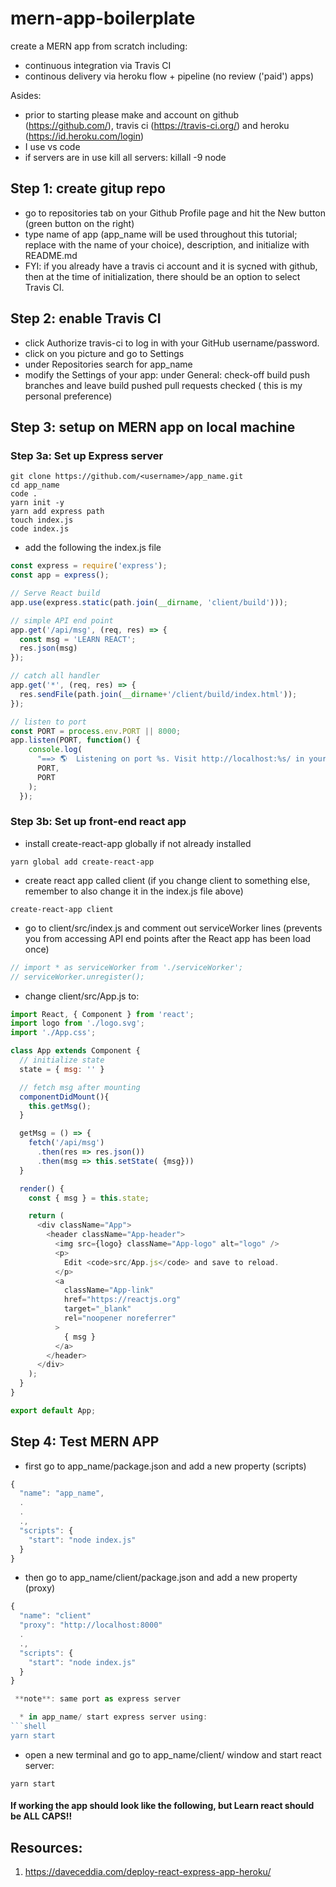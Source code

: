 # mern-app-boilerplate
create a MERN app from scratch including:
  * continuous integration via Travis CI
  * continous delivery via heroku flow + pipeline (no review ('paid') apps)

Asides: 
  * prior to starting please make and account on github (https://github.com/), travis ci (https://travis-ci.org/) and heroku (https://id.heroku.com/login)
  * I use vs code
  * if servers are in use kill all servers: killall -9 node

## Step 1: create gitup repo
  * go to repositories tab on your Github Profile page and hit the New button (green button on the right)
  * type name of app (app_name will be used throughout this tutorial; replace with the name of your choice), description, and initialize with README.md
  * FYI: if you already have a travis ci account and it is sycned with github, then at the time of initialization, there should be an option to select Travis CI.
 
## Step 2: enable Travis CI
  * click Authorize travis-ci to log in with your GitHub username/password.
  * click on you picture and go to Settings
  * under Repositories search for app_name
  * modify the Settings of your app: under General: check-off build push branches and leave build pushed pull requests checked ( this is my personal preference)
  
## Step 3: setup on MERN app on local machine
### Step 3a: Set up Express server
```shell
git clone https://github.com/<username>/app_name.git
cd app_name
code .
yarn init -y
yarn add express path
touch index.js
code index.js
```
  * add the following the index.js file
```javascript
const express = require('express');
const app = express();

// Serve React build
app.use(express.static(path.join(__dirname, 'client/build')));

// simple API end point
app.get('/api/msg', (req, res) => {
  const msg = 'LEARN REACT';
  res.json(msg)
});

// catch all handler
app.get('*', (req, res) => {
  res.sendFile(path.join(__dirname+'/client/build/index.html'));
});

// listen to port
const PORT = process.env.PORT || 8000;
app.listen(PORT, function() {
    console.log(
      "==> 🌎  Listening on port %s. Visit http://localhost:%s/ in your browser.",
      PORT,
      PORT
    );
  });
```

### Step 3b: Set up front-end react app
  * install create-react-app globally if not already installed
```shell
yarn global add create-react-app
```

  * create react app called client (if you change client to something else, remember to also change it in the index.js file above)
```shell
create-react-app client
```

  * go to client/src/index.js and comment out serviceWorker lines (prevents you from accessing API end points after the React app has been load once)
```javascript
// import * as serviceWorker from './serviceWorker';
// serviceWorker.unregister();
```

  * change client/src/App.js to:
```javascript
import React, { Component } from 'react';
import logo from './logo.svg';
import './App.css';

class App extends Component {
  // initialize state
  state = { msg: '' }

  // fetch msg after mounting
  componentDidMount(){
    this.getMsg();
  }

  getMsg = () => {
    fetch('/api/msg')
      .then(res => res.json())
      .then(msg => this.setState( {msg}))
  }

  render() {
    const { msg } = this.state;

    return (
      <div className="App">
        <header className="App-header">
          <img src={logo} className="App-logo" alt="logo" />
          <p>
            Edit <code>src/App.js</code> and save to reload.
          </p>
          <a
            className="App-link"
            href="https://reactjs.org"
            target="_blank"
            rel="noopener noreferrer"
          >
            { msg }
          </a>
        </header>
      </div>
    );
  }
}

export default App;
```


## Step 4: Test MERN APP
  * first go to app_name/package.json and add a new property (scripts)
```javascript
{
  "name": "app_name",
  .
  .
  .,
  "scripts": {
    "start": "node index.js"
  }
}
```
  * then go to app_name/client/package.json and add a new property (proxy)
```javascript
{
  "name": "client"
  "proxy": "http://localhost:8000"
  .
  .,
  "scripts": {
    "start": "node index.js"
  }
}

 **note**: same port as express server

  * in app_name/ start express server using:
```shell
yarn start
```
  * open a new terminal and go to app_name/client/ window and start react server:
```shell
yarn start
```
#### If working the app should look like the following, but Learn react should be ALL CAPS!!


## Resources:
  1) https://daveceddia.com/deploy-react-express-app-heroku/
